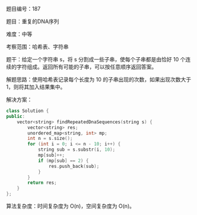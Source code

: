 题目编号：187

题目：重复的DNA序列

难度：中等

考察范围：哈希表、字符串

题干：给定一个字符串 s，将 s 分割成一些子串，使每个子串都是由恰好 10 个连续的字符组成。返回所有可能的子串，可以按任意顺序返回答案。

解题思路：使用哈希表记录每个长度为 10 的子串出现的次数，如果出现次数大于 1，则将其加入结果集中。

解决方案：

```cpp
class Solution {
public:
    vector<string> findRepeatedDnaSequences(string s) {
        vector<string> res;
        unordered_map<string, int> mp;
        int n = s.size();
        for (int i = 0; i <= n - 10; i++) {
            string sub = s.substr(i, 10);
            mp[sub]++;
            if (mp[sub] == 2) {
                res.push_back(sub);
            }
        }
        return res;
    }
};
```

算法复杂度：时间复杂度为 O(n)，空间复杂度为 O(n)。